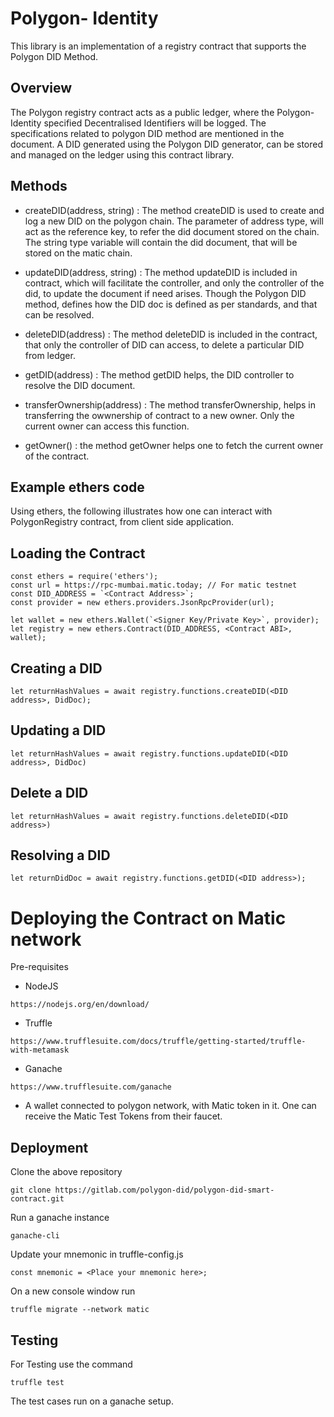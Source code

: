 # Polygon- Identity

This library is an implementation of a registry contract that supports the Polygon DID Method.

## Overview

The Polygon registry contract acts as a public ledger, where the Polygon-Identity specified Decentralised Identifiers will be logged. The specifications related to polygon DID method are mentioned in the      document. A DID generated using the Polygon DID generator, can be stored and managed on the ledger using this contract library.

## Methods

* createDID(address, string) : The method createDID is used to create and log a new DID on the polygon chain. The parameter of address type, will act as the reference key, to refer  the did document stored on the chain. The string type variable will contain the did document, that will be stored on the matic chain.

* updateDID(address, string) : The method updateDID is included in contract, which will facilitate the controller, and only the controller of the did, to update the document if need arises. Though the Polygon DID method, defines how the DID doc is defined as per standards, and that can be resolved.  

* deleteDID(address) : The method deleteDID is included in the  contract, that only the controller of DID can access, to delete a particular DID from ledger.

* getDID(address) : The method getDID helps, the DID controller to resolve the DID document.

* transferOwnership(address) : The method transferOwnership, helps in transferring the owwnership of contract to a new owner. Only the current owner can access this function.

* getOwner() : the method getOwner helps one to fetch the current owner of the contract.

## Example ethers code

Using ethers, the following illustrates how one can interact with PolygonRegistry contract, from client side application.

## Loading the Contract

```
const ethers = require('ethers');
const url = https://rpc-mumbai.matic.today; // For matic testnet
const DID_ADDRESS = `<Contract Address>`;
const provider = new ethers.providers.JsonRpcProvider(url);

let wallet = new ethers.Wallet(`<Signer Key/Private Key>`, provider);
let registry = new ethers.Contract(DID_ADDRESS, <Contract ABI>, wallet);
```

## Creating a DID

```
let returnHashValues = await registry.functions.createDID(<DID address>, DidDoc);
```

## Updating a DID


```
let returnHashValues = await registry.functions.updateDID(<DID address>, DidDoc)
```

## Delete a DID

```
let returnHashValues = await registry.functions.deleteDID(<DID address>)
```

## Resolving a DID 

```
let returnDidDoc = await registry.functions.getDID(<DID address>);
```

# Deploying the Contract on Matic network

Pre-requisites

* NodeJS 

```
https://nodejs.org/en/download/
```

* Truffle

```
https://www.trufflesuite.com/docs/truffle/getting-started/truffle-with-metamask
```

* Ganache

```
https://www.trufflesuite.com/ganache
```

* A wallet connected to polygon network, with Matic token in it. One can receive the Matic Test Tokens from their faucet.

 
## Deployment

Clone the above repository

```
git clone https://gitlab.com/polygon-did/polygon-did-smart-contract.git
```

Run a ganache instance 

```
ganache-cli
```

Update your mnemonic in truffle-config.js

```
const mnemonic = <Place your mnemonic here>;
```

On a new console window run

```
truffle migrate --network matic
```

## Testing

For Testing use the command

```
truffle test
```
The test cases run on a ganache setup.

